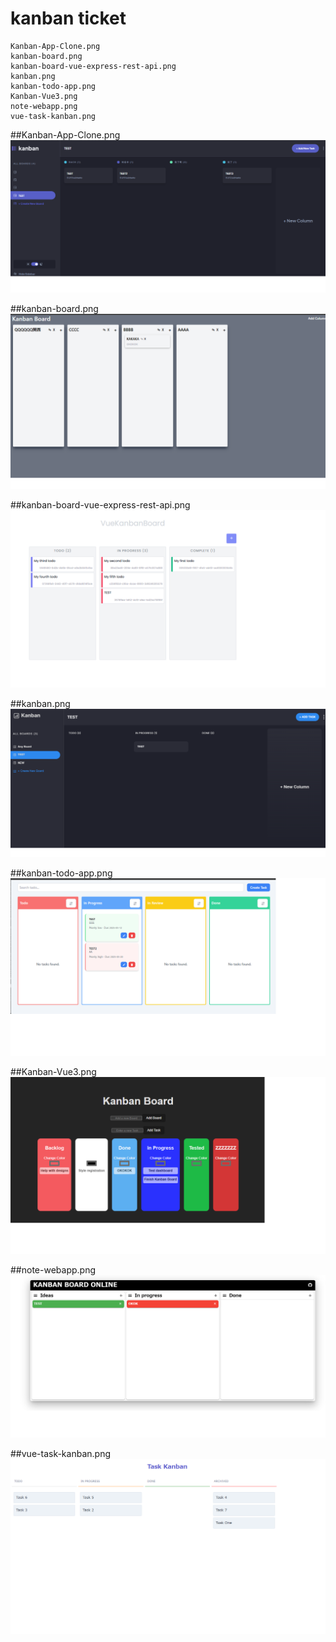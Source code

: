 # kanban ticket

```
Kanban-App-Clone.png
kanban-board.png
kanban-board-vue-express-rest-api.png
kanban.png
kanban-todo-app.png
Kanban-Vue3.png
note-webapp.png
vue-task-kanban.png

```

##Kanban-App-Clone.png
![Kanban-App-Clone](./_images/Kanban-App-Clone.png)

##kanban-board.png
![kanban-board](./_images/kanban-board.png)

##kanban-board-vue-express-rest-api.png
![kanban-board-vue-express-rest-api](./_images/kanban-board-vue-express-rest-api.png)

##kanban.png
![kanban](./_images/kanban.png)

##kanban-todo-app.png
![kanban-todo-app](./_images/kanban-todo-app.png)

##Kanban-Vue3.png
![Kanban-Vue3](./_images/Kanban-Vue3.png)

##note-webapp.png
![note-webapp](./_images/note-webapp.png)

##vue-task-kanban.png
![vue-task-kanban](./_images/vue-task-kanban.png)


